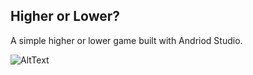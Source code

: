 ## Higher or Lower?

A simple higher or lower game built with Andriod Studio.

![AltText](https://github.com/david-div/android-higher-or-lower/blob/master/higher-or-lower.gif)
